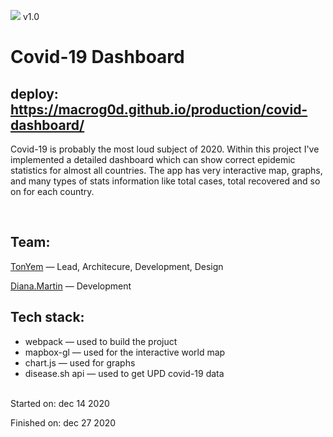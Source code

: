 ![](https://github.com/macroG0D/webpack-starter/blob/master/src/favicon.png?raw=true)
v1.0
# Covid-19 Dashboard
## deploy: https://macrog0d.github.io/production/covid-dashboard/

Covid-19 is probably the most loud subject of 2020. Within this project I've implemented a detailed dashboard which can show correct epidemic statistics for almost all countries. The app has very interactive map, graphs, and many types of stats information like total cases, total recovered and so on for each country.

<br>

## Team:

[TonYem](https://github.com/macroG0D) —
Lead, Architecure, Development, Design

[Diana.Martin](https://github.com/martin728) —
Development

## Tech stack:
- webpack — used to build the projuct
- mapbox-gl — used for the interactive world map
- chart.js — used for graphs
- disease.sh api — used to get UPD covid-19 data

<br>
Started on: dec 14 2020

Finished on: dec 27 2020
